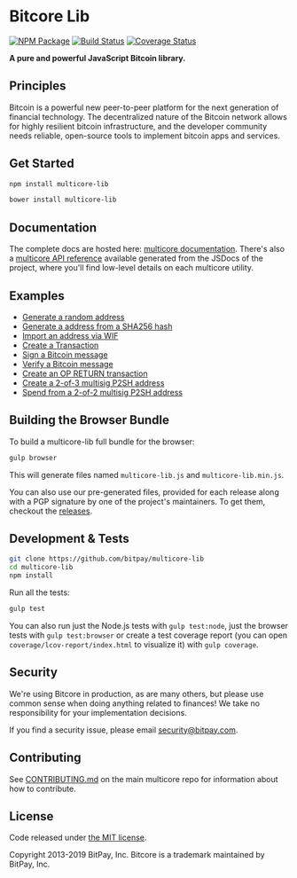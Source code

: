 # Bitcore Lib

[![NPM Package](https://img.shields.io/npm/v/multicore-lib.svg?style=flat-square)](https://www.npmjs.org/package/multicore-lib)
[![Build Status](https://img.shields.io/travis/bitpay/multicore-lib.svg?branch=master&style=flat-square)](https://travis-ci.org/bitpay/multicore-lib)
[![Coverage Status](https://img.shields.io/coveralls/bitpay/multicore-lib.svg?style=flat-square)](https://coveralls.io/r/bitpay/multicore-lib)

**A pure and powerful JavaScript Bitcoin library.**

## Principles

Bitcoin is a powerful new peer-to-peer platform for the next generation of financial technology. The decentralized nature of the Bitcoin network allows for highly resilient bitcoin infrastructure, and the developer community needs reliable, open-source tools to implement bitcoin apps and services.

## Get Started

```sh
npm install multicore-lib
```

```sh
bower install multicore-lib
```

## Documentation

The complete docs are hosted here: [multicore documentation](https://github.com/bitpay/multicore). There's also a [multicore API reference](https://github.com/bitpay/multicore/blob/master/packages/multicore-node/docs/api-documentation.md) available generated from the JSDocs of the project, where you'll find low-level details on each multicore utility.

## Examples

- [Generate a random address](docs/examples.md#generate-a-random-address)
- [Generate a address from a SHA256 hash](docs/examples.md#generate-a-address-from-a-sha256-hash)
- [Import an address via WIF](docs/examples.md#import-an-address-via-wif)
- [Create a Transaction](docs/examples.md#create-a-transaction)
- [Sign a Bitcoin message](docs/examples.md#sign-a-bitcoin-message)
- [Verify a Bitcoin message](docs/examples.md#verify-a-bitcoin-message)
- [Create an OP RETURN transaction](docs/examples.md#create-an-op-return-transaction)
- [Create a 2-of-3 multisig P2SH address](docs/examples.md#create-a-2-of-3-multisig-p2sh-address)
- [Spend from a 2-of-2 multisig P2SH address](docs/examples.md#spend-from-a-2-of-2-multisig-p2sh-address)

## Building the Browser Bundle

To build a multicore-lib full bundle for the browser:

```sh
gulp browser
```

This will generate files named `multicore-lib.js` and `multicore-lib.min.js`.

You can also use our pre-generated files, provided for each release along with a PGP signature by one of the project's maintainers. To get them, checkout the [releases](https://github.com/bitpay/multicore/blob/master/packages/multicore-lib/CHANGELOG.md).

## Development & Tests

```sh
git clone https://github.com/bitpay/multicore-lib
cd multicore-lib
npm install
```

Run all the tests:

```sh
gulp test
```

You can also run just the Node.js tests with `gulp test:node`, just the browser tests with `gulp test:browser` or create a test coverage report (you can open `coverage/lcov-report/index.html` to visualize it) with `gulp coverage`.

## Security

We're using Bitcore in production, as are many others, but please use common sense when doing anything related to finances! We take no responsibility for your implementation decisions.

If you find a security issue, please email security@bitpay.com.

## Contributing

See [CONTRIBUTING.md](https://github.com/bitpay/multicore/blob/master/Contributing.md) on the main multicore repo for information about how to contribute.

## License

Code released under [the MIT license](https://github.com/bitpay/multicore/blob/master/LICENSE).

Copyright 2013-2019 BitPay, Inc. Bitcore is a trademark maintained by BitPay, Inc.
